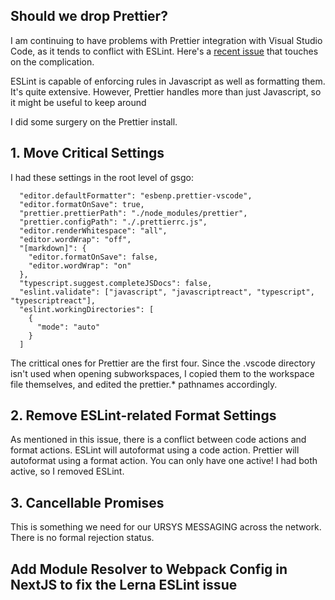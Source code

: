 ## Should we drop Prettier?

I am continuing to have problems with Prettier integration with Visual Studio Code, as it tends to conflict with ESLint. Here's a [recent issue](https://github.com/microsoft/vscode/issues/87096) that touches on the complication.

ESLint is capable of enforcing rules in Javascript as well as formatting them. It's quite extensive. However, Prettier handles more than just Javascript, so it might be useful to keep around

I did some surgery on the Prettier install.

## 1. Move Critical Settings

I had these settings in the root level of gsgo:

```
  "editor.defaultFormatter": "esbenp.prettier-vscode",
  "editor.formatOnSave": true,
  "prettier.prettierPath": "./node_modules/prettier",
  "prettier.configPath": "./.prettierrc.js",
  "editor.renderWhitespace": "all",
  "editor.wordWrap": "off",
  "[markdown]": {
    "editor.formatOnSave": false,
    "editor.wordWrap": "on"
  },
  "typescript.suggest.completeJSDocs": false,
  "eslint.validate": ["javascript", "javascriptreact", "typescript", "typescriptreact"],
  "eslint.workingDirectories": [
    {
      "mode": "auto"
    }
  ]
```

The crittical ones for Prettier are the first four. Since the .vscode directory isn't used when opening subworkspaces, I copied them to the workspace file themselves, and edited the prettier.* pathnames accordingly. 

## 2. Remove ESLint-related Format Settings

As mentioned in this issue, there is a conflict between code actions and format actions. ESLint will autoformat using a code action. Prettier will autoformat using a format action. You can only have one active! I had both active, so I removed ESLint.

## 3. Cancellable Promises

This is something we need for our URSYS MESSAGING across the network. There is no formal rejection status. 

## Add Module Resolver to Webpack Config in NextJS to fix the Lerna ESLint issue

